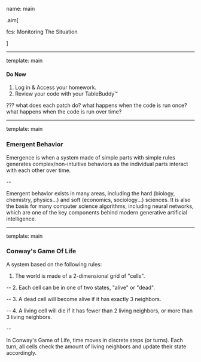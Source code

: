 name: main

.aim[<div>
fcs: Monitoring The Situation
</div>]

---
template: main

#### Do Now
1. Log in & Access your homework.
2. Review your code with your TableBuddy™

???
what does each patch do?
what happens when the code is run once?
what happens when the code is run over time?

---
template: main

### Emergent Behavior
Emergence is when a system made of simple parts with simple rules generates complex/non-intuitive behaviors as the individual parts interact with each other over time.

--

Emergent behavior exists in many areas, including the hard (biology, chemistry, physics...) and soft (economics, sociology...) sciences. It is also the basis for many computer science algorithms, including neural networks, which are one of the key components behind modern generative artificial intelligence.

---
template: main

### Conway's Game Of Life
A system based on the following rules:

1. The world is made of a 2-dimensional grid of "cells".

--
2. Each cell can be in one of two states, "alive" or "dead".

--
3. A dead cell will become alive if it has exactly 3 neighbors.

--
4. A living cell will die if it has fewer than 2 living neighbors, or more than 3 living neighbors.

--

In Conway's Game of Life, time moves in discrete steps (or turns). Each turn, all cells check the amount of living neighbors and update their state accordingly.
